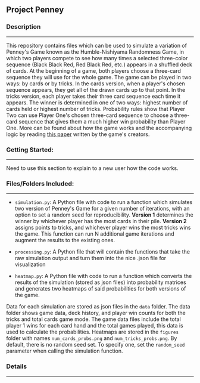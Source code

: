 ## Project Penney

### Description
-------

This repository contains files which can be used to simulate a variation of Penney's Game known as the Humble-Nishiyama Randomness Game, in which two players compete to see how many times a selected three-color sequence (Black Black Red, Red Black Red, etc.) appears in a shuffled deck of cards. At the beginning of a game, both players choose a three-card sequence they will use for the whole game. The game can be played in two ways: by cards or by tricks. In the cards version, when a player's chosen sequence appears, they get all of the drawn cards up to that point. In the tricks version, each player takes their three card sequence each time it appears. The winner is determined in one of two ways: highest number of cards held or highest number of tricks. Probability rules show that Player Two can use Player One's chosen three-card sequence to choose a three-card sequence that gives them a much higher win probability than Player One. More can be found about how the game works and the accompanying logic by reading [this paper](https://www.datascienceassn.org/sites/default/files/Humble-Nishiyama%20Randomness%20Game%20-%20A%20New%20Variation%20on%20Penney%27s%20Coin%20Game.pdf) written by the game's creators. 

### Getting Started:
-------
Need to use this section to explain to a new user how the code works.

### Files/Folders Included:
-------

* `simulation.py`: A Python file with code to run a function which simulates two version of Penney's Game for a given number of iterations, with an option to set a random seed for reproducibility. **Version 1** determines the winner by whichever player has the most cards in their pile. **Version 2** assigns points to tricks, and whichever player wins the most tricks wins the game. This function can run N additional game iterations and augment the results to the existing ones.

* `processing.py`: A Python file that will contain the functions that take the raw simulation output and turn them into the nice .json file for visualization

* `heatmap.py`: A Python file with code to run a function which converts the results of the simulation (stored as json files) into probability matrices and generates two heatmaps of said probabilities for both versions of the game.

Data for each simulation are stored as json files in the `data` folder. The data folder shows game data, deck history, and player win counts for both the tricks and total cards game mode. The game data files include the total player 1 wins for each card hand and the total games played, this data is used to calculate the probabilities. Heatmaps are stored in the `figures` folder with names `num_cards_probs.png` and `num_tricks_probs.png`. By default, there is no random seed set. To specify one, set the `random_seed` parameter when calling the simulation function. 

### Details
------


